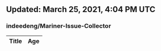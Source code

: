 ## Updated: March 25, 2021, 4:04 PM UTC


### indeedeng/Mariner-Issue-Collector
|**Title**|**Age**|
|:----|:----|